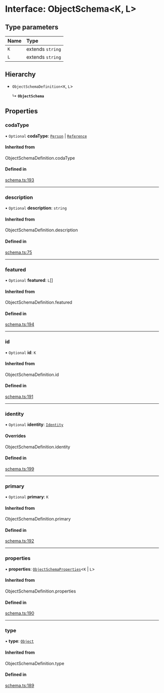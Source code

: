 # Interface: ObjectSchema<K, L\>

## Type parameters

| Name | Type |
| :------ | :------ |
| `K` | extends `string` |
| `L` | extends `string` |

## Hierarchy

- `ObjectSchemaDefinition`<`K`, `L`\>

  ↳ **`ObjectSchema`**

## Properties

### codaType

• `Optional` **codaType**: [`Person`](../enums/ValueHintType.md#person) \| [`Reference`](../enums/ValueHintType.md#reference)

#### Inherited from

ObjectSchemaDefinition.codaType

#### Defined in

[schema.ts:193](https://github.com/coda/packs-sdk/blob/main/schema.ts#L193)

___

### description

• `Optional` **description**: `string`

#### Inherited from

ObjectSchemaDefinition.description

#### Defined in

[schema.ts:75](https://github.com/coda/packs-sdk/blob/main/schema.ts#L75)

___

### featured

• `Optional` **featured**: `L`[]

#### Inherited from

ObjectSchemaDefinition.featured

#### Defined in

[schema.ts:194](https://github.com/coda/packs-sdk/blob/main/schema.ts#L194)

___

### id

• `Optional` **id**: `K`

#### Inherited from

ObjectSchemaDefinition.id

#### Defined in

[schema.ts:191](https://github.com/coda/packs-sdk/blob/main/schema.ts#L191)

___

### identity

• `Optional` **identity**: [`Identity`](Identity.md)

#### Overrides

ObjectSchemaDefinition.identity

#### Defined in

[schema.ts:199](https://github.com/coda/packs-sdk/blob/main/schema.ts#L199)

___

### primary

• `Optional` **primary**: `K`

#### Inherited from

ObjectSchemaDefinition.primary

#### Defined in

[schema.ts:192](https://github.com/coda/packs-sdk/blob/main/schema.ts#L192)

___

### properties

• **properties**: [`ObjectSchemaProperties`](../README.md#objectschemaproperties)<`K` \| `L`\>

#### Inherited from

ObjectSchemaDefinition.properties

#### Defined in

[schema.ts:190](https://github.com/coda/packs-sdk/blob/main/schema.ts#L190)

___

### type

• **type**: [`Object`](../enums/ValueType.md#object)

#### Inherited from

ObjectSchemaDefinition.type

#### Defined in

[schema.ts:189](https://github.com/coda/packs-sdk/blob/main/schema.ts#L189)
